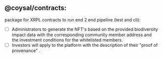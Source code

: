## @coysal/contracts:

package for XRPL contracts to run end 2 end pipeline (test and cli):
- [ ] Administrators to generate the NFT's based on the provided biodiversity impact data with the corresponding community member address and the investment conditions for the whitelisted members.
- [ ] Investors will apply to the platform with the description of their "proof of provenance" .